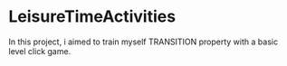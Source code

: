 # LeisureTimeActivities

In this project, i aimed to train myself TRANSITION property with a basic level click game.
